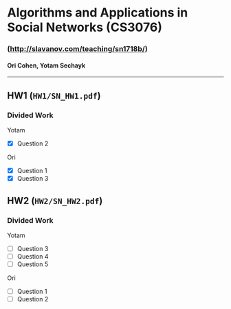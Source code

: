 # Algorithms and Applications in Social Networks (CS3076)
### (http://slavanov.com/teaching/sn1718b/)
#### Ori Cohen, Yotam Sechayk
---
## HW1 (`HW1/SN_HW1.pdf`)
### Divided Work 
Yotam
- [X] Question 2

Ori
- [X] Question 1
- [X] Question 3

## HW2 (`HW2/SN_HW2.pdf`)
### Divided Work 
Yotam
- [ ] Question 3
- [ ] Question 4
- [ ] Question 5

Ori
- [ ] Question 1
- [ ] Question 2
